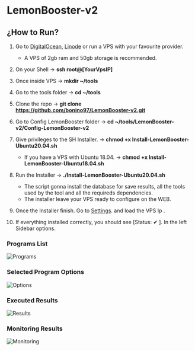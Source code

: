 # LemonBooster-v2

## ¿How to Run?

1. Go to [DigitalOcean](https://m.do.co/c/b11f008f8927), [Linode](https://www.linode.com/?r=30f11dc4791aafe40fad71f0de8f0682f88fc7af) or run a VPS with your favourite provider.
    - A VPS of 2gb ram and 50gb storage is recommended.

2. On your Shell → **ssh root@[YourVpsIP]**

3. Once inside VPS → **mkdir ~/tools**

4. Go to the tools folder → **cd ~/tools**

5. Clone the repo → **git clone https://github.com/bonino97/LemonBooster-v2.git**

6. Go to Config LemonBooster folder → **cd ~/tools/LemonBooster-v2/Config-LemonBooster-v2**

7. Give privileges to the SH Installer. → **chmod +x Install-LemonBooster-Ubuntu20.04.sh**
    - If you have a VPS with Ubuntu 18.04. → **chmod +x Install-LemonBooster-Ubuntu18.04.sh**

8. Run the Installer → **./Install-LemonBooster-Ubuntu20.04.sh**
    - The script gonna install the database for save results, all the tools used by the tool and all the requireds dependencies.
    - The installer leave your VPS ready to configure on the WEB.

9. Once the Installer finish. Go to [Settings](http://beta.lemonbooster.com/settings). and load the VPS Ip .

10. If everything installed correctly, you should see [Status: ✔ ]. In the left Sidebar options.

### Programs List
![Programs](https://i.pinimg.com/originals/2f/47/57/2f4757ceaba47697c1d36a5f07ee18a5.jpg)

### Selected Program Options
![Options](https://i.pinimg.com/originals/27/c9/65/27c965db9e7846ba9b6a552ca25c3d93.jpg)

### Executed Results
![Results](https://i.pinimg.com/originals/ae/eb/91/aeeb91efda9925e58b558c73820995c0.jpg)


### Monitoring Results
![Monitoring](https://i.pinimg.com/originals/ae/eb/91/aeeb91efda9925e58b558c73820995c0.jpg)
